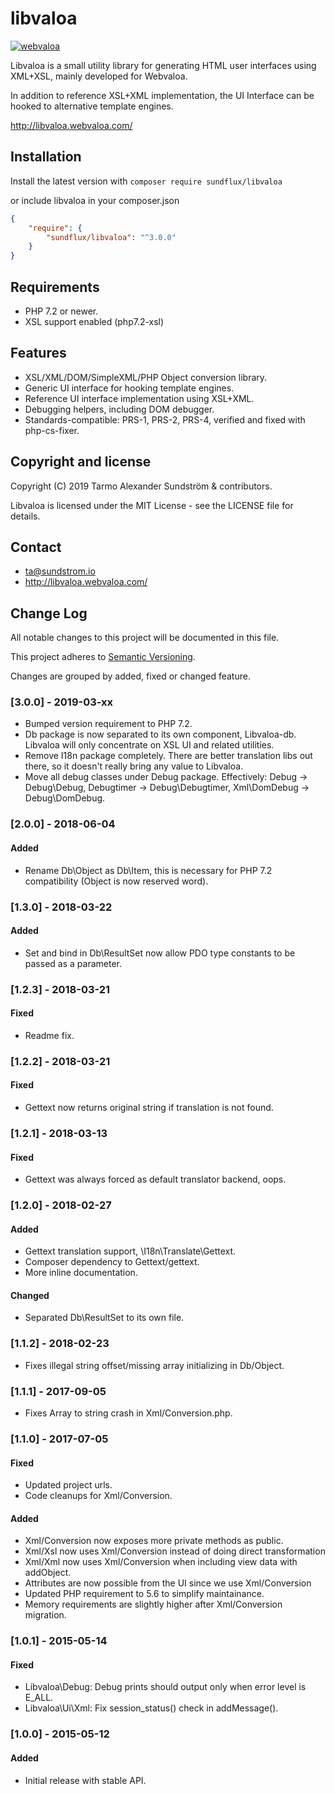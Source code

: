 libvaloa
========

[![webvaloa](https://github.com/sundflux/libvaloa/blob/master/.vendor.png)](https://github.com/sundflux/libvaloa/blob/master/.vendor.png)

Libvaloa is a small utility library for generating HTML user interfaces using XML+XSL, mainly developed for Webvaloa. 

In addition to reference XSL+XML implementation, the UI Interface can be hooked to alternative template engines.

http://libvaloa.webvaloa.com/

## Installation

Install the latest version with `composer require sundflux/libvaloa`

or include libvaloa in your composer.json

```json
{
    "require": {
        "sundflux/libvaloa": "^3.0.0"
    }
}
```

## Requirements

- PHP 7.2 or newer.
- XSL support enabled (php7.2-xsl)

## Features

- XSL/XML/DOM/SimpleXML/PHP Object conversion library.
- Generic UI interface for hooking template engines.
- Reference UI interface implementation using XSL+XML.
- Debugging helpers, including DOM debugger.
- Standards-compatible: PRS-1, PRS-2, PRS-4, verified and fixed with php-cs-fixer.

## Copyright and license

Copyright (C) 2019 Tarmo Alexander Sundström & contributors.

Libvaloa is licensed under the MIT License - see the LICENSE file for details.

## Contact

- ta@sundstrom.io
- http://libvaloa.webvaloa.com/

## Change Log
All notable changes to this project will be documented in this file.

This project adheres to [Semantic Versioning](http://semver.org/).

Changes are grouped by added, fixed or changed feature.

### [3.0.0] - 2019-03-xx
- Bumped version requirement to PHP 7.2.
- Db package is now separated to its own component, Libvaloa-db. Libvaloa will only concentrate on XSL UI and related utilities.
- Remove I18n package completely. There are better translation libs out there, so it doesn't really bring any value to Libvaloa.
- Move all debug classes under Debug package. Effectively: Debug -> Debug\Debug, Debugtimer -> Debug\Debugtimer, Xml\DomDebug -> Debug\DomDebug.

### [2.0.0] - 2018-06-04
#### Added
- Rename Db\Object as Db\Item, this is necessary for PHP 7.2 compatibility (Object is now reserved word).

### [1.3.0] - 2018-03-22
#### Added
- Set and bind in Db\ResultSet now allow PDO type constants to be passed as a parameter.

### [1.2.3] - 2018-03-21
#### Fixed
- Readme fix.

### [1.2.2] - 2018-03-21
#### Fixed
- Gettext now returns original string if translation is not found.

### [1.2.1] - 2018-03-13
#### Fixed
- Gettext was always forced as default translator backend, oops.

### [1.2.0] - 2018-02-27
#### Added
- Gettext translation support, \I18n\Translate\Gettext.
- Composer dependency to Gettext/gettext.
- More inline documentation.

#### Changed
- Separated Db\ResultSet to its own file.

### [1.1.2] - 2018-02-23
- Fixes illegal string offset/missing array initializing in Db/Object.

### [1.1.1] - 2017-09-05
- Fixes Array to string crash in Xml/Conversion.php.

### [1.1.0] - 2017-07-05
#### Fixed
- Updated project urls.
- Code cleanups for Xml/Conversion.

#### Added
- Xml/Conversion now exposes more private methods as public.
- Xml/Xsl now uses Xml/Conversion instead of doing direct transformation
- Xml/Xml now uses Xml/Conversion when including view data with addObject. 
- Attributes are now possible from the UI since we use Xml/Conversion
- Updated PHP requirement to 5.6 to simplify maintainance.
- Memory requirements are slightly higher after Xml/Conversion migration.

### [1.0.1] - 2015-05-14
#### Fixed
- Libvaloa\Debug: Debug prints should output only when error level is E_ALL.
- Libvaloa\Ui\Xml: Fix session_status() check in addMessage().

### [1.0.0] - 2015-05-12
#### Added
- Initial release with stable API.

